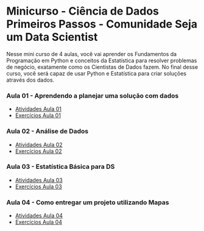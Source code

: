 # Minicurso - Ciência de Dados Primeiros Passos - Comunidade Seja um Data Scientist

Nesse mini curso de 4 aulas, você vai aprender os Fundamentos da Programação em Python e conceitos da Estatística para resolver problemas de negócio, exatamente como os Cientistas de Dados fazem. No final desse curso, você será capaz de usar Python e Estatística para criar soluções através dos dados.

### Aula 01 - Aprendendo a planejar uma solução com dados
 - [Atividades Aula 01](https://github.com/LuisOTSG/minicurso-cds/blob/main/aula01_minicurso_ds.ipynb)
 - [Exercícios Aula 01](https://github.com/LuisOTSG/minicurso-cds/blob/main/aula01_minicurso_ds_exercises.ipynb)
 
### Aula 02 - Análise de Dados
 - [Atividades Aula 02](https://github.com/LuisOTSG/minicurso-cds/blob/main/aula02_minicurso_ds.ipynb)
 - [Exercícios Aula 02](https://github.com/LuisOTSG/minicurso-cds/blob/main/aula02_minicurso_ds_exercises.ipynb)
 
### Aula 03 - Estatística Básica para DS
 - [Atividades Aula 03]()
 - [Exercícios Aula 03]()
 
### Aula 04 - Como entregar um projeto utilizando Mapas
 - [Atividades Aula 04]()
 - [Exercícios Aula 04]()
